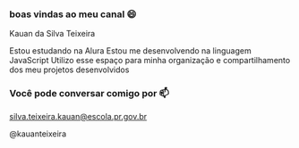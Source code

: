 ### boas vindas ao meu canal 😄


Kauan da Silva Teixeira

Estou estudando na Alura
Estou me desenvolvendo na linguagem JavaScript
Utilizo esse espaço para minha organização e compartilhamento dos meu projetos desenvolvidos

### Você pode conversar comigo por 📫

silva.teixeira.kauan@escola.pr.gov.br

@kauanteixeira
